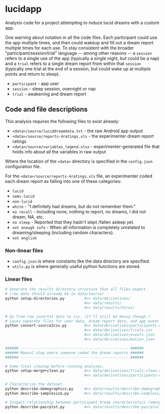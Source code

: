 # lucidapp

Analysis code for a project attempting to induce lucid dreams with a custom app.

One warning about notation in all the code files. Each participant could use the app multiple times, and then could wakeup and fill out a dream report multiple times for each use. To stay consistent with the broader "participant/session/trial" language -- among other reasons -- a `session` refers to a single use of the app (typically a single night, but could be a nap) and a `trial` refers to a single dream report from within that `session` (typically one trial at the end of a session, but could wake up at multiple points and return to sleep).

- `participant` - app user
- `session` - sleep session, overnight or nap
- `trial` - awakening and dream report


## Code and file descriptions

This analysis requires the following files to exist already:
- `<data>/source/luciddreamdata.txt` - the raw Android app output
- `<data>/source/reports-4ratings.xls` - the experimenter dream report ratings
- `<data>/source/variables_legend.xlsx` - experimenter-generated file that holds info about all the variables in raw output

Where the location of the `<data>` directory is specified in the `config.json` configuration file.

For the `<data>/source/reports-4ratings.xls` file, an experimenter coded each dream report as falling into one of these categories:
- `lucid`
- `semi-lucid`
- `non-lucid`
- `white` - "I definitely had dreams, but do not remember them."
- `no recall` - Including none, nothing to report, no dreams, I did not dream, NA, etc.
- `no sleep` - Reported that they hadn't slept /fallen asleep yet.
- `not enough info` - When all information is completely unrelated to dreaming/sleeping (including random characters).
- `not english`


### Non-linear files

* `config.json` is where constants like the data directory are specified.
* `utils.py` is where generally useful python functions are stored.


### Linear files

```bash
# Generate the results directory structure that all files expect.
# (raw data should already be in data/source)
python setup-directories.py         #=> data/derivatives/
                                    #=> data/results/
                                    #=> data/results/hires/

# Go from raw json/txt data to csv. (It'll still be messy though.)
# Saves separate files for user data, dream report data, and app event data.
python convert-source2csv.py        #=> data/derivatives/participants.csv
                                    #=> data/derivatives/trials.csv
                                    #=> data/derivatives/events.json
                                    #=> data/derivatives/motion.json

###### ------------------------------------------------- ######
###### Manual step where someone coded the dream reports ######
###### ------------------------------------------------- ######

# Some final cleanup before running analyses.
python setup-merge+clean.py         #=> data/derivatives/trials-clean.csv
                                    #=> data/derivatives/participants-clean.csv

# Characterize the dataset.
python describe-demographics.py     #=> data/results/describe-demographics.png
python describe-samplesize.py       #=> data/results/describe-samplesize.png

# Inspect relationship between participant dream characteristics (among other things).
python describe-pairplot.py         #=> data/results/describe-pairplot.png
```